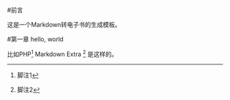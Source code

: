 
#前言

这是一个Markdown转电子书的生成模板。


#第一章 hello, world

比如PHP[^1] Markdown Extra [^2] 是这样的。

[^1]: 脚注1
[^2]: 脚注2
